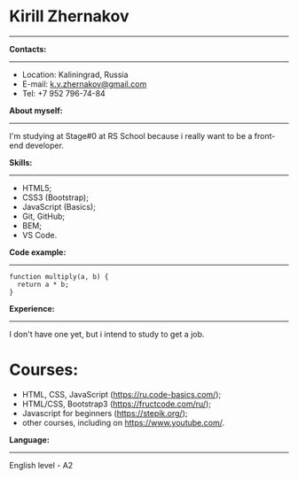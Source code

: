 # Kirill Zhernakov
****


**Contacts:**
****
* Location: Kaliningrad, Russia
* E-mail: k.v.zhernakov@gmail.com
* Tel: +7 952 796-74-84


**About myself:**
****
I'm studying at Stage#0 at RS School because i really want to be a front-end developer.


**Skills:**
****
- HTML5;
- CSS3 (Bootstrap);
- JavaScript (Basics);
- Git, GitHub;
- BEM;
- VS Code.


**Code example:**
****
```
function multiply(a, b) {
  return a * b;
}
```


**Experience:**
****
I don't have one yet, but i intend to study to get a job.


**Courses:**
====
+ HTML, CSS, JavaScript (https://ru.code-basics.com/);
+ HTML/CSS, Bootstrap3 (https://fructcode.com/ru/);
+ Javascript for beginners (https://stepik.org/);
+ other courses, including on https://www.youtube.com/.


**Language:**
****
English level - A2
